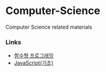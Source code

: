 # Computer-Science
Computer Science related materials


### Links
- [함수형 프로그래밍](https://github.com/yonghun16/Study/tree/main/FrontEnd/Fast_campus/javascript_master/00.%ED%95%A8%EC%88%98%ED%98%95_%ED%94%84%EB%A1%9C%EA%B7%B8%EB%9E%98%EB%B0%8D)
- [JavaScript(기초)](https://frontend16.notion.site/Javascript-f9283d00c7464fd68f7f9765abebf090)
